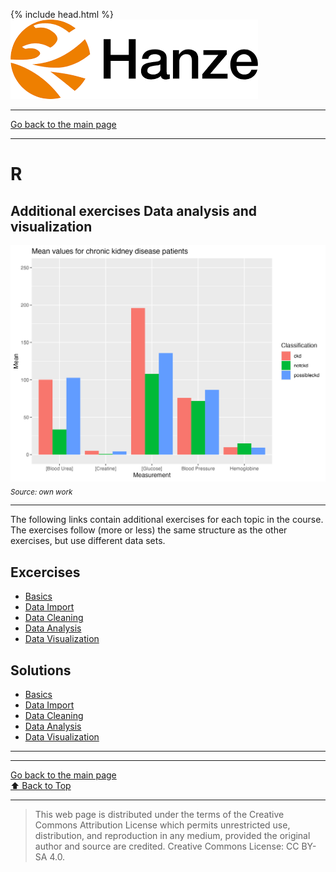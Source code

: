 {% include head.html %}
![Hanze](../hanze/hanze.png)

---

[Go back to the main page](../index.md)

---


# R

## Additional exercises Data analysis and visualization

![Pic](./impression/r_add.png)
*<sub>Source: own work</sub>*

---

The following links contain additional exercises for each topic in the course. The exercises follow (more or less) the same structure as the other exercises, but use different data sets.

## Excercises
- [Basics](./R_02_basics_add_exercises.html)
- [Data Import](./R_04_data_import_add_exercises.html)
- [Data Cleaning](./R_07_data_cleaning_add_exercises.html)
- [Data Analysis](./R_10_data_analysis_add_exercises.html)
- [Data Visualization](./R_12_data_visualization_add_exercises.html)

## Solutions

- [Basics](./R_02_basics_add_solutions.html)
- [Data Import](./R_04_data_import_add_solutions.html)
- [Data Cleaning](./R_07_data_cleaning_add_solutions.html)
- [Data Analysis](./R_10_data_analysis_add_solutions.html)
- [Data Visualization](./R_12_data_visualization_add_solutions.html)

---




---

[Go back to the main page](../index.md)  
<a href="#top">⬆️ Back to Top</a>  

---

>This web page is distributed under the terms of the Creative Commons Attribution License which permits unrestricted use, distribution, and reproduction in any medium, provided the original author and source are credited.
>Creative Commons License: CC BY-SA 4.0.

